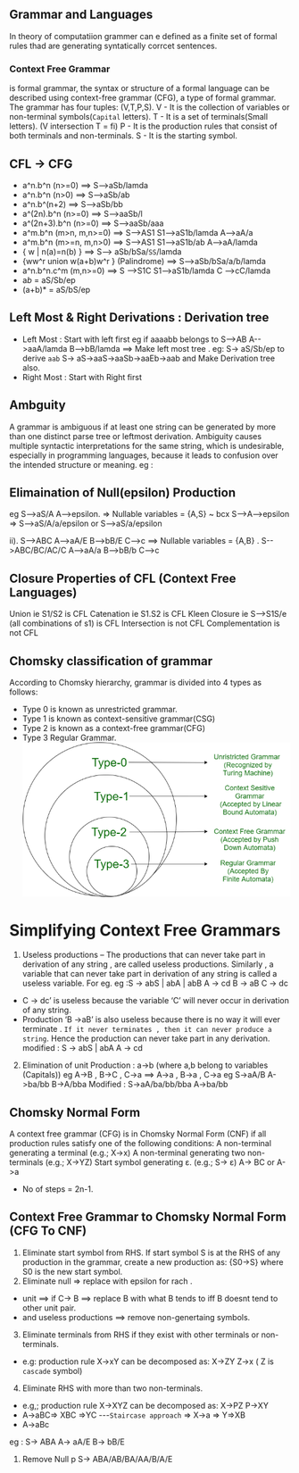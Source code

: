 ## Grammar and Languages 
In theory of computatiion grammer can e defined as a finite set of formal rules thad are generating  syntatically corrcet sentences.

### Context Free Grammar
is formal grammar, the syntax or structure of a formal language can be described using context-free grammar (CFG), a type of formal grammar. The grammar has four tuples: (V,T,P,S).
V - It is the collection of variables or non-terminal symbols(`Capital` letters).
T - It is a set of terminals(Small letters). (V intersection T = fi)
P - It is the production rules that consist of both terminals and non-terminals.
S - It is the starting symbol.

## CFL -> CFG
- a^n.b^n (n>=0) ==> S-->aSb/lamda
- a^n.b^n (n>0) ==> S-->aSb/ab
- a^n.b^(n+2)  ==> S-->aSb/bb
- a^(2n).b^n (n>=0) ==> S-->aaSb/l
- a^(2n+3).b^n (n>=0) ==> S-->aaSb/aaa
- a^m.b^n (m>n, m,n>=0) ==> S-->AS1
                            S1-->aS1b/lamda
                            A-->aA/a
- a^m.b^n (m>=n, m,n>0) ==> S-->AS1
                            S1-->aS1b/ab
                            A-->aA/lamda                            
- { w |  n(a)=n(b) } ==>    S--> aSb/bSa/`SS`/lamda
- {ww^r union w(a+b)w^r } (Palindrome) ==> S-->aSb/bSa/a/b/lamda
- a^n.b^n.c^m (m,n>=0) ==> S -->S1C
                           S1-->aS1b/lamda
                           C -->cC/lamda
-  a*b* =  aS/Sb/ep
- (a+b)* = aS/bS/ep

## Left Most & Right Derivations :  Derivation tree 
- Left Most : Start with left first
eg if aaaabb belongs to S-->AB
                        A-->aaA/lamda
                        B-->bB/lamda
==> Make left most tree .
eg: 
S-> aS/Sb/ep
to derive `aab` 
  S-> aS->aaS->aaSb->aaEb->aab
  and Make Derivation tree also.
- Right Most : Start with Right first

## Ambguity
A grammar is ambiguous if at least one string can be generated by more than one distinct parse tree or leftmost derivation. Ambiguity causes multiple syntactic interpretations for the same string, which is undesirable, especially in programming languages, because it leads to confusion over the intended structure or meaning.
eg :

## Elimaination of Null(epsilon) Production 
eg S-->aS/A
A-->epsilon.
=> Nullable variables = {A,S}    ~ bcx S-->A-->epsilon
=> S-->aS/A/a/epsilon
or S-->aS/a/epsilon

ii). S-->ABC
     A-->aA/E
     B-->bB/E
     C-->c
==> Nullable variables = {A,B} .
    S-->ABC/BC/AC/C
    A-->aA/a
    B-->bB/b
    C-->c
     
## Closure Properties of CFL (Context Free Languages)    
Union ie S1/S2 is CFL
Catenation ie S1.S2 is CFL
Kleen Closure ie S-->S1S/e (all combinations of s1) is CFL
Intersection is not CFL
Complementation is not CFL

## Chomsky classification of grammar
According to Chomsky hierarchy, grammar is divided into 4 types as follows: 
- Type 0 is known as unrestricted grammar.
- Type 1 is known as context-sensitive grammar(CSG)
- Type 2 is known as a context-free grammar(CFG)
- Type 3 Regular Grammar.
![alt text](image.png)


# Simplifying Context Free Grammars
1. Useless productions – The productions that can never take part in derivation of any string , are called useless productions. Similarly , a variable that can never take part in derivation of any string is called a useless variable. For eg. 
eg :S -> abS | abA | abB
    A -> cd
    B -> aB
    C -> dc                         
- C -> dc’ is useless because the variable ‘C’ will never occur in derivation of any string.
- Production ‘B ->aB’ is also useless because there is no way it will ever terminate . `If it never terminates , then it can never produce a string`. Hence the production can never take part in any derivation. 
modified : S -> abS | abA
           A -> cd
2. Elimination of unit Production : 
a->b (where a,b belong to variables (Capitals))
eg A->B , B->C , C->a ==> A->a , B->a , C->a
eg S->aA/B
   A->ba/bb
   B->A/bba
Modified : 
   S->aA/ba/bb/bba
   A->ba/bb

## Chomsky Normal Form 
A context free grammar (CFG) is in Chomsky Normal Form (CNF) if all production rules satisfy one of the following conditions:
A non-terminal generating a terminal (e.g.; X->x)
A non-terminal generating two non-terminals (e.g.; X->YZ)
Start symbol generating ε. (e.g.; S-> ε)
A-> BC
or A->a
- No of steps = 2n-1.

## Context Free Grammar to Chomsky Normal Form (CFG To CNF)
1. Eliminate start symbol from RHS.
If start symbol S is at the RHS of any production in the grammar, create a new production as:
{S0->S}
where S0 is the new start symbol.
2. Eliminate null => replace with epsilon for rach .
- unit ==> 
if C-> B ==> replace B with what B tends to iff B doesnt tend to other unit pair.
- and useless productions ==> remove non-genertaing symbols.

3. Eliminate terminals from RHS if they exist with other terminals or non-terminals. 
- e.g: production rule X->xY can be decomposed as:
X->ZY
Z->x ( Z is `cascade` symbol)
4. Eliminate RHS with more than two non-terminals.
- e.g,; production rule X->XYZ can be decomposed as:
X->PZ
P->XY
-  A->aBC=> XBC =>YC  ---` Staircase approach `
=> X->a
=> Y=>XB
- A->aBc 


eg :
S-> ABA 
A-> aA/E
B-> bB/E
1. Remove Null p
S-> ABA/AB/BA/AA/B/A/E



